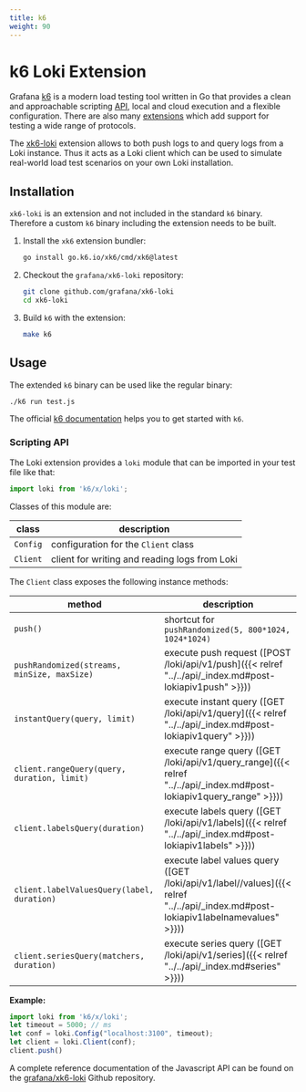 ```yaml
---
title: k6
weight: 90
---
```

# k6 Loki Extension

Grafana [k6](https://k6.io) is a modern load testing tool written in Go that provides a clean and approachable scripting [API](https://k6.io/docs/javascript-api/), local and cloud execution and a flexible configuration. There are also many [extensions](https://k6.io/docs/extensions/) which add support for testing a wide range of protocols.

The [xk6-loki](https://github.com/grafana/xk6-loki) extension allows to both push logs to and query logs from a Loki instance. Thus it acts as a Loki client which can be used to simulate real-world load test scenarios on your own Loki installation.

## Installation

`xk6-loki` is an extension and not included in the standard `k6` binary. Therefore a custom `k6` binary including the extension needs to be built.

1. Install the `xk6` extension bundler:

   ```bash
   go install go.k6.io/xk6/cmd/xk6@latest
   ```

1. Checkout the `grafana/xk6-loki` repository:

   ```bash
   git clone github.com/grafana/xk6-loki
   cd xk6-loki
   ```

1. Build `k6` with the extension:

   ```bash
   make k6
   ```

## Usage

The extended `k6` binary can be used like the regular binary:

```bash
./k6 run test.js
```

The official [k6 documentation](https://k6.io/docs/) helps you to get started with `k6`.

### Scripting API

The Loki extension provides a `loki` module that can be imported in your test file like that:

```js
import loki from 'k6/x/loki';
```

Classes of this module are:

| class | description |
| ----- | ----------- |
| `Config` | configuration for the `Client` class |
| `Client` | client for writing and reading logs from Loki |

The `Client` class exposes the following instance methods:

| method | description |
| ------ | ----------- |
| `push()` | shortcut for `pushRandomized(5, 800*1024, 1024*1024)` |
| `pushRandomized(streams, minSize, maxSize)` | execute push request ([POST /loki/api/v1/push]({{< relref "../../api/_index.md#post-lokiapiv1push" >}})) |
| `instantQuery(query, limit)` | execute instant query  ([GET /loki/api/v1/query]({{< relref "../../api/_index.md#post-lokiapiv1query" >}})) |
| `client.rangeQuery(query, duration, limit)` | execute range query  ([GET /loki/api/v1/query_range]({{< relref "../../api/_index.md#post-lokiapiv1query_range" >}})) |
| `client.labelsQuery(duration)` | execute labels query  ([GET /loki/api/v1/labels]({{< relref "../../api/_index.md#post-lokiapiv1labels" >}})) |
| `client.labelValuesQuery(label, duration)` | execute label values query  ([GET /loki/api/v1/label/<name>/values]({{< relref "../../api/_index.md#post-lokiapiv1labelnamevalues" >}})) |
| `client.seriesQuery(matchers, duration)` | execute series query  ([GET /loki/api/v1/series]({{< relref "../../api/_index.md#series" >}})) |

**Example:**

```js
import loki from 'k6/x/loki';
let timeout = 5000; // ms
let conf = loki.Config("localhost:3100", timeout);
let client = loki.Client(conf);
client.push()
```

A complete reference documentation of the Javascript API can be found on the [grafana/xk6-loki](https://github.com/grafana/xk6-loki#javascript-api) Github repository.
